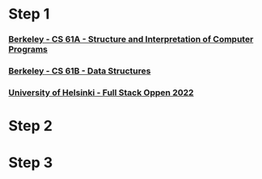 # Step 1

### [Berkeley - CS 61A - Structure and Interpretation of Computer Programs](https://inst.eecs.berkeley.edu/~cs61a/sp21/)
### [Berkeley - CS 61B - Data Structures](https://sp21.datastructur.es/)
### [University of Helsinki - Full Stack Oppen 2022](https://fullstackopen.com/en/)

# Step 2


# Step 3
